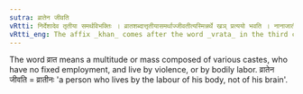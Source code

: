 ```yaml
---
sutra: व्रातेन जीवति
vRtti: निर्देशादेव तृतीया समर्थविभक्तिः । व्रातशब्दात्तृतीयासमर्थाज्जीवतीत्यस्मिन्नर्थे खञ् प्रत्ययो भवति । नानाजातीया अनियतवृत्तय उत्सेधजीविनः संघा व्राताः ॥
vRtti_eng: The affix _khan_ comes after the word _vrata_ in the third case in construction, the sense being 'who leads this life, or who lives by this'.
---
```

The word व्रात means a multitude or mass composed of various castes, who have no fixed employment, and live by violence, or by bodily labor. व्रातेन जीवति = व्रातीनः 'a person who lives by the labour of his body, not of his brain'.
